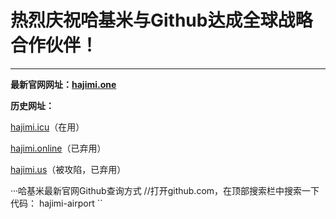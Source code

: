 # 热烈庆祝哈基米与Github达成全球战略合作伙伴！
---

**最新官网网址：[hajimi.one](https://a.hajimi.one/9133b12e70e844549e90c5f929b1ed6b/OGE5MzM2)**

**历史网址：**

[hajimi.icu](https://hajimi.icu/9133b12e70e844549e90c5f929b1ed6b/OGE5MzM2)（在用）

[hajimi.online](https://hajimi.one/9133b12e70e844549e90c5f929b1ed6b/OGE5MzM2)（已弃用）

[hajimi.us](https://hajimi.one/9133b12e70e844549e90c5f929b1ed6b/OGE5MzM2)（被攻陷，已弃用）

···哈基米最新官网Github查询方式
//打开github.com，在顶部搜索栏中搜索一下代码：
hajimi-airport
``
